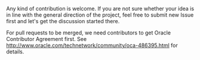 Any kind of contribution is welcome. If you are not sure whether your idea is in line with 
the general direction of the project, feel free to submit new Issue first and let's get the discussion started there.

For pull requests to be merged, we need contributors to get Oracle Contributor Agreement first.
See http://www.oracle.com/technetwork/community/oca-486395.html for details.
